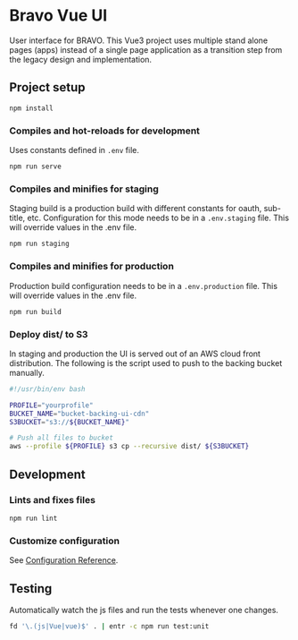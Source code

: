 # Bravo Vue UI
User interface for BRAVO.
This Vue3 project uses multiple stand alone pages (apps) instead of a single page application as a 
transition step from the legacy design and implementation.

## Project setup
```
npm install
```

### Compiles and hot-reloads for development
Uses constants defined in `.env` file.
```
npm run serve
```

### Compiles and minifies for staging
Staging build is a production build with different constants for oauth, sub-title, etc.
Configuration for this mode needs to be in a `.env.staging` file.
This will override values in the .env file.
```
npm run staging
```

### Compiles and minifies for production
Production build configuration needs to be in a `.env.production` file.
This will override values in the .env file.
```
npm run build
```

### Deploy dist/ to S3
In staging and production the UI is served out of an AWS cloud front distribution. 
The following is the script used to push to the backing bucket manually.
```sh
#!/usr/bin/env bash

PROFILE="yourprofile"
BUCKET_NAME="bucket-backing-ui-cdn"
S3BUCKET="s3://${BUCKET_NAME}"

# Push all files to bucket
aws --profile ${PROFILE} s3 cp --recursive dist/ ${S3BUCKET}
```
## Development

### Lints and fixes files
```
npm run lint
```

### Customize configuration
See [Configuration Reference](https://cli.vuejs.org/config/).

## Testing
Automatically watch the js files and run the tests whenever one changes.
```sh
fd '\.(js|Vue|vue)$' . | entr -c npm run test:unit
```
